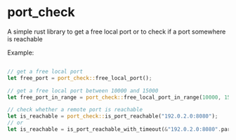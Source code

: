 # port_check
A simple rust library to get a free local port or to check if a port somewhere is reachable

Example:
```rust

// get a free local port
let free_port = port_check::free_local_port();

// get a free local port between 10000 and 15000
let free_port_in_range = port_check::free_local_port_in_range(10000, 15000);

// check whether a remote port is reachable
let is_reachable = port_check::is_port_reachable("192.0.2.0:8080");
// or
let is_reachable = is_port_reachable_with_timeout(&"192.0.2.0:8080".parse().expect("the IP should be correct"), Duration::from_millis(10_000));


```
